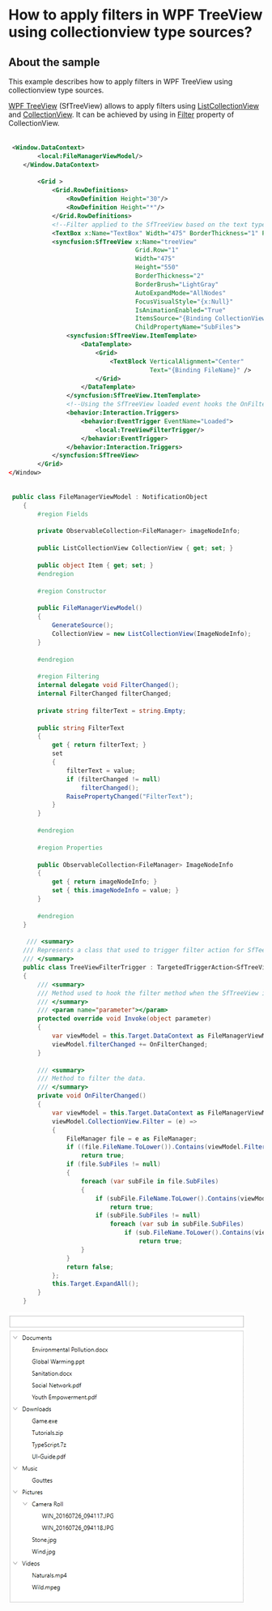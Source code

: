 # How to apply filters in WPF TreeView using collectionview type sources?

## About the sample

This example describes how to apply filters in WPF TreeView using collectionview type sources.

[WPF TreeView](https://www.syncfusion.com/wpf-controls/treeview) (SfTreeView) allows to apply filters using [ListCollectionView](https://docs.microsoft.com/en-us/dotnet/api/system.windows.data.listcollectionview?view=windowsdesktop-6.0) and [CollectionView](https://docs.microsoft.com/en-us/dotnet/api/system.windows.data.collectionview?view=windowsdesktop-6.0). It can be achieved by using in [Filter](https://docs.microsoft.com/en-us/dotnet/api/system.windows.data.collectionview.filter?view=windowsdesktop-6.0#System_Windows_Data_CollectionView_Filter) property of CollectionView.
``` XML

 <Window.DataContext>
        <local:FileManagerViewModel/>
    </Window.DataContext>

        <Grid >
            <Grid.RowDefinitions>
                <RowDefinition Height="30"/>
                <RowDefinition Height="*"/>
            </Grid.RowDefinitions>
            <!--Filter applied to the SfTreeView based on the text typed in this TextBox.-->
            <TextBox x:Name="TextBox" Width="475" BorderThickness="1" Padding="2,0,2,0" Text="{Binding FilterText, UpdateSourceTrigger=PropertyChanged}" Margin="0,3,0,3" />
            <syncfusion:SfTreeView x:Name="treeView"
                                   Grid.Row="1"
                                   Width="475"
                                   Height="550"
                                   BorderThickness="2"
                                   BorderBrush="LightGray"
                                   AutoExpandMode="AllNodes"
                                   FocusVisualStyle="{x:Null}"
                                   IsAnimationEnabled="True"
                                   ItemsSource="{Binding CollectionView}"
                                   ChildPropertyName="SubFiles">
                <syncfusion:SfTreeView.ItemTemplate>
                    <DataTemplate>
                        <Grid>
                            <TextBlock VerticalAlignment="Center"
                                       Text="{Binding FileName}" />
                        </Grid>
                    </DataTemplate>
                </syncfusion:SfTreeView.ItemTemplate>
                <!--Using the SfTreeView loaded event hooks the OnFilterChanged method.-->
                <behavior:Interaction.Triggers>
                    <behavior:EventTrigger EventName="Loaded">
                        <local:TreeViewFilterTrigger/>
                    </behavior:EventTrigger>
                </behavior:Interaction.Triggers>
            </syncfusion:SfTreeView>
        </Grid>
</Window>

```

``` C#

 public class FileManagerViewModel : NotificationObject
    {
        #region Fields

        private ObservableCollection<FileManager> imageNodeInfo;

        public ListCollectionView CollectionView { get; set; }

        public object Item { get; set; }
        #endregion

        #region Constructor

        public FileManagerViewModel()
        {
            GenerateSource();
            CollectionView = new ListCollectionView(ImageNodeInfo);
        }

        #endregion

        #region Filtering
        internal delegate void FilterChanged();
        internal FilterChanged filterChanged;

        private string filterText = string.Empty;

        public string FilterText
        {
            get { return filterText; }
            set
            {
                filterText = value;
                if (filterChanged != null)
                    filterChanged();
                RaisePropertyChanged("FilterText");
            }
        }

        #endregion

        #region Properties

        public ObservableCollection<FileManager> ImageNodeInfo
        {
            get { return imageNodeInfo; }
            set { this.imageNodeInfo = value; }
        }

        #endregion
    }

     /// <summary>
    /// Represents a class that used to trigger filter action for SfTeeView.
    /// </summary>
    public class TreeViewFilterTrigger : TargetedTriggerAction<SfTreeView>
    {
        /// <summary>
        /// Method used to hook the filter method when the SfTreeView is Loaded.
        /// </summary>
        /// <param name="parameter"></param>
        protected override void Invoke(object parameter)
        {
            var viewModel = this.Target.DataContext as FileManagerViewModel;
            viewModel.filterChanged += OnFilterChanged;
        }

        /// <summary>
        /// Method to filter the data.
        /// </summary>
        private void OnFilterChanged()
        {
            var viewModel = this.Target.DataContext as FileManagerViewModel;
            viewModel.CollectionView.Filter = (e) =>
            {
                FileManager file = e as FileManager;
                if ((file.FileName.ToLower()).Contains(viewModel.FilterText.ToLower()))
                    return true;
                if (file.SubFiles != null)
                {
                    foreach (var subFile in file.SubFiles)
                    {
                        if (subFile.FileName.ToLower().Contains(viewModel.FilterText.ToLower()))
                            return true;
                        if (subFile.SubFiles != null)
                            foreach (var sub in subFile.SubFiles)
                                if (sub.FileName.ToLower().Contains(viewModel.FilterText.ToLower()))
                                    return true;
                    }
                }
                return false;
            };
            this.Target.ExpandAll();
        }
    }

```

![Filter in SfTreeView using ListCollectionView](FilterInTreeView.gif)
